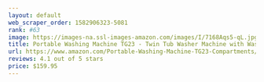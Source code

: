 ```yaml
---
layout: default 
﻿web_scraper_order: 1582906323-5081
rank: #63
image: https://images-na.ssl-images-amazon.com/images/I/7168Aqs5-qL.jpg
title: Portable Washing Machine TG23 - Twin Tub Washer Machine with Wash and Spin Cycle…
url: https://www.amazon.com/Portable-Washing-Machine-TG23-Compartments/dp/B075XQRXCF/ref=zg_mw_appliances_63?_encoding=UTF8&psc=1&refRID=S62GX33RNB85DCMRPD2E
reviews: 4.1 out of 5 stars
price: $159.95 
---
```

